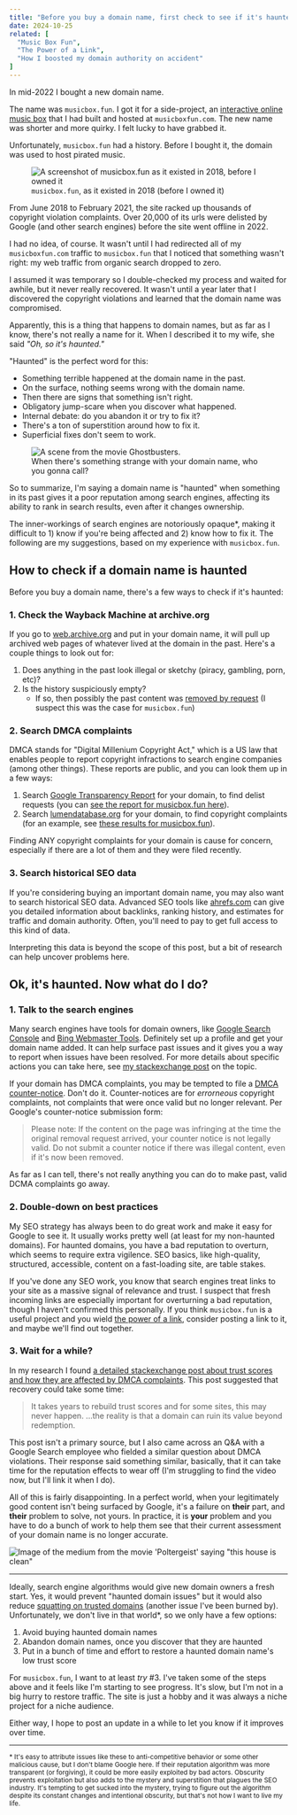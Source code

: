 ```yaml
---
title: "Before you buy a domain name, first check to see if it's haunted"
date: 2024-10-25
related: [
  "Music Box Fun",
  "The Power of a Link",
  "How I boosted my domain authority on accident"
]
---
```


In mid-2022 I bought a new domain name.

The name was `musicbox.fun`. I got it for a side-project, an [interactive online music box](https://musicbox.fun) that I had built and hosted at `musicboxfun.com`. The new name was shorter and more quirky. I felt lucky to have grabbed it.

Unfortunately, `musicbox.fun` had a history. Before I bought it, the domain was used to host pirated music.

<figure class="center">
  <img src="{{site.url}}/assets/images/old-music-box-fun.png" alt="A screenshot of musicbox.fun as it existed in 2018, before I owned it" />
  <figcaption><code>musicbox.fun</code>, as it existed in 2018 (before I owned it)</figcaption>
</figure>

From June 2018 to February 2021, the site racked up thousands of copyright violation complaints. Over 20,000 of its urls were delisted by Google (and other search engines) before the site went offline in 2022.

I had no idea, of course. It wasn't until I had redirected all of my `musicboxfun.com` traffic to `musicbox.fun` that I noticed that something wasn't right: my web traffic from organic search dropped to zero.

I assumed it was temporary so I double-checked my process and waited for awhile, but it never really recovered. It wasn't until a year later that I discovered the copyright violations and learned that the domain name was compromised.

Apparently, this is a thing that happens to domain names, but as far as I know, there's not really a name for it. When I described it to my wife, she said *"Oh, so it's haunted."*

"Haunted" is the perfect word for this:
- Something terrible happened at the domain name in the past.
- On the surface, nothing seems wrong with the domain name.
- Then there are signs that something isn't right.
- Obligatory jump-scare when you discover what happened.
- Internal debate: do you abandon it or try to fix it?
- There's a ton of superstition around how to fix it.
- Superficial fixes don't seem to work.

<figure class="center">
  <img src="{{site.url}}/assets/images/ghostbusters.jpg" alt="A scene from the movie Ghostbusters." />
  <figcaption>When there's something strange with your domain name, who you gonna call?</figcaption>
</figure>

So to summarize, I'm saying a domain name is "haunted" when something in its past gives it a poor reputation among search engines, affecting its ability to rank in search results, even after it changes ownership.

The inner-workings of search engines are notoriously opaque*, making it difficult to 1) know if you're being affected and 2) know how to fix it. The following are my suggestions, based on my experience with `musicbox.fun`.

## How to check if a domain name is haunted

Before you buy a domain name, there's a few ways to check if it's haunted:

### 1. Check the Wayback Machine at archive.org

If you go to [web.archive.org](https://web.archive.org/) and put in your domain name, it will pull up archived web pages of whatever lived at the domain in the past. Here's a couple things to look out for:

   1. Does anything in the past look illegal or sketchy (piracy, gambling, porn, etc)?
   2. Is the history suspiciously empty?
      - If so, then possibly the past content was [removed by request](https://help.archive.org/help/how-do-i-request-to-remove-something-from-archive-org-2/) (I suspect this was the case for `musicbox.fun`)

### 2. Search DMCA complaints

DMCA stands for "Digital Millenium Copyright Act," which is a US law that enables people to report copyright infractions to search engine companies (among other things). These reports are public, and you can look them up in a few ways:

 1. Search [Google Transparency Report](https://transparencyreport.google.com) for your domain, to find delist requests (you can [see the report for musicbox.fun here](https://transparencyreport.google.com/copyright/domains/musicbox.fun)).
 2. Search [lumendatabase.org](https://lumendatabase.org) for your domain, to find copyright complaints (for an example, see [these results for musicbox.fun](https://lumendatabase.org/notices/search?term=%22https%3A%2F%2Fmusicbox.fun%22&term-exact-search=true&sort_by=)).

Finding ANY copyright complaints for your domain is cause for concern, especially if there are a lot of them and they were filed recently.

### 3. Search historical SEO data

If you're considering buying an important domain name, you may also want to search historical SEO data. Advanced SEO tools like [ahrefs.com](https://ahrefs.com) can give you detailed information about backlinks, ranking history, and estimates for traffic and domain authority. Often, you'll need to pay to get full access to this kind of data.

Interpreting this data is beyond the scope of this post, but a bit of research can help uncover problems here.

## Ok, it's haunted. Now what do I do?

### 1. Talk to the search engines

Many search engines have tools for domain owners, like [Google Search Console](https://search.google.com/search-console) and [Bing Webmaster Tools](https://www.bing.com/webmasters). Definitely set up a profile and get your domain name added. It can help surface past issues and it gives you a way to report when issues have been resolved. For more details about specific actions you can take here, see [my stackexchange post](https://webmasters.stackexchange.com/a/145283/36576) on the topic.

If your domain has DMCA complaints, you may be tempted to file a [DMCA counter-notice](https://support.google.com/legal/troubleshooter/1114905?rd=2&sjid=13861243148551035047-NC#ts=9814647%2C1115655%2C13630207%2C12999302%2C9814950%2C1115791). Don't do it. Counter-notices are for *errorneous* copyright complaints, not complaints that were once valid but no longer relevant. Per Google's counter-notice submission form:

> Please note: If the content on the page was infringing at the time the original removal request arrived, your counter notice is not legally valid. Do not submit a counter notice if there was illegal content, even if it's now been removed.

As far as I can tell, there's not really anything you can do to make past, valid DCMA complaints go away.

### 2. Double-down on best practices

My SEO strategy has always been to do great work and make it easy for Google to see it. It usually works pretty well (at least for my non-haunted domains). For haunted domains, you have a bad reputation to overturn, which seems to require extra vigilence. SEO basics, like high-quality, structured, accessible, content on a fast-loading site, are table stakes.

If you've done any SEO work, you know that search engines treat links to your site as a massive signal of relevance and trust. I suspect that fresh incoming links are especially important for overturning a bad reputation, though I haven't confirmed this personally. If you think `musicbox.fun` is a useful project and you wield [the power of a link]({{site.url}}/2020/10/03/the-power-of-a-link/), consider posting a link to it, and maybe we'll find out together.

### 3. Wait for a while?

In my research I found [a detailed stackexchange post about trust scores and how they are affected by DMCA complaints](https://webmasters.stackexchange.com/a/99701/36576). This post suggested that recovery could take some time:

> It takes years to rebuild trust scores and for some sites, this may never happen.
> ...the reality is that a domain can ruin its value beyond redemption.

This post isn't a primary source, but I also came across an Q&A with a Google Search employee who fielded a similar question about DMCA violations. Their response said something similar, basically, that it can take time for the reputation effects to wear off (I'm struggling to find the video now, but I'll link it when I do).

All of this is fairly disappointing. In a perfect world, when your legitimately good content isn't being surfaced by Google, it's a failure on **their** part, and **their** problem to solve, not yours. In practice, it is **your** problem and you have to do a bunch of work to help them see that their current assessment of your domain name is no longer accurate.

![Image of the medium from the movie 'Poltergeist' saying "this house is clean"]({{site.url}}/assets/images/this-house-is-clean.jpg)

<hr class="section-divider" />

Ideally, search engine algorithms would give new domain owners a fresh start. Yes, it would prevent "haunted domain issues" but it would also reduce [squatting on trusted domains](https://macwright.com/2024/10/16/domain-second-thoughts) (another issue I've been burned by). Unfortunately, we don't live in that world*, so we only have a few options:

1. Avoid buying haunted domain names
2. Abandon domain names, once you discover that they are haunted
3. Put in a bunch of time and effort to restore a haunted domain name's low trust score

For `musicbox.fun`, I want to at least *try* #3. I've taken some of the steps above and it feels like I'm starting to see progress. It's slow, but I'm not in a big hurry to restore traffic. The site is just a hobby and it was always a niche project for a niche audience.

Either way, I hope to post an update in a while to let you know if it improves over time.

<hr />

<small>* It's easy to attribute issues like these to anti-competitive behavior or some other malicious cause, but I don't blame Google here. If their reputation algorithm was more transparent (or forgiving), it could be more easily exploited by bad actors. Obscurity prevents exploitation but also adds to the mystery and superstition that plagues the SEO industry. It's tempting to get sucked into the mystery, trying to figure out the algorithm despite its constant changes and intentional obscurity, but that's not how I want to live my life.</small>
